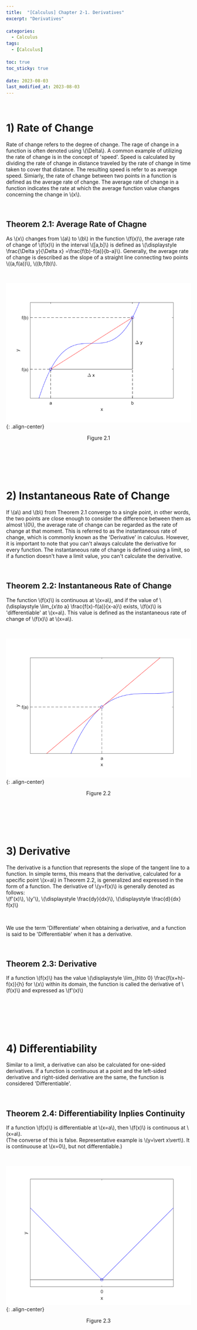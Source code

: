 ```yaml
---
title:  "[Calculus] Chapter 2-1. Derivatives"
excerpt: "Derivatives"

categories:
  - Calculus
tags:
  - [Calculus]

toc: true
toc_sticky: true
 
date: 2023-08-03
last_modified_at: 2023-08-03
---
```


&nbsp;

# 1) Rate of Change
Rate of change refers to the degree of change. The rage of change in a function is often denoted using \\(\Delta\\). A common example of utilizing the rate of change is in the concept of 'speed'. Speed is calculated by dividing the rate of change in distance traveled by the rate of change in time taken to cover that distance. The resulting speed is refer to as average speed. Simiarly, the rate of change between two points in a function is defined as the average rate of change. The average rate of change in a function indicates the rate at which the average function value changes concerning the change in \\(x\\).

&nbsp;

## Theorem 2.1: Average Rate of Chagne
As \\(x\\) changes from \\(a\\) to \\(b\\) in the function \\(f(x)\\), the average rate of change of \\(f(x)\\) in the interval \\([a,b]\\) is defined as \\(\displaystyle \frac{\Delta y}{\Delta x} =\frac{f(b)-f(a)}{b-a}\\). Generally, the average rate of change is described as the slope of a straight line connecting two points \\((a,f(a))\\), \\((b,f(b)\\).

&nbsp;

![image](/assets/images/calculus2.1.png){: .align-center}
<center>Figure 2.1</center>

&nbsp;

&nbsp;

&nbsp;

# 2) Instantaneous Rate of Change
If \\(a\\) and \\(b\\) from Theorem 2.1 converge to a single point, in other words, the two points are close enough to consider the difference between them as almost \\(0\\), the average rate of change can be regarded as the rate of change at that moment. This is referred to as the instantaneous rate of change, which is commonly known as the 'Derivative' in calculus. However, it is important to note that you can't always calculate the derivative for every function. The instantaneous rate of change is defined using a limit, so if a function doesn't have a limit value, you can't calculate the derivative.

&nbsp;

## Theorem 2.2: Instantaneous Rate of Change
The function \\(f(x)\\) is continuous at \\(x=a\\), and if the value of \\(\displaystyle \lim_{x\to a} \frac{f(x)-f(a)}{x-a}\\) exists, \\(f(x)\\) is 'differentiable' at \\(x=a\\). This value is defined as the instantaneous rate of change of \\(f(x)\\) at \\(x=a\\).

&nbsp;

![image](/assets/images/calculus2.2.png){: .align-center}
<center>Figure 2.2</center>

&nbsp;

&nbsp;

&nbsp;

# 3) Derivative
The derivative is a function that represents the slope of the tangent line to a function. In simple terms, this means that the derivative, calculated for a specific point \\(x=a\\) in Theorem 2.2, is generalized and expressed in the form of a function. The derivative of \\(y=f(x)\\) is generally denoted as follows:\
\\(f'(x)\\), \\(y'\\), \\(\displaystyle \frac{dy}{dx}\\), \\(\displaystyle \frac{d}{dx} f(x)\\)

&nbsp;

We use the term 'Differentiate' when obtaining a derivative, and a function is said to be 'Differentiable' when it has a derivative.

&nbsp;

## Theorem 2.3: Derivative
If a function \\(f(x)\\) has the value \\(\displaystyle \lim_{h\to 0} \frac{f(x+h)-f(x)}{h} for \\(x\\) within its domain, the function is called the derivative of \\(f(x)\\) and expressed as \\(f'(x)\\)

&nbsp;

&nbsp;

&nbsp;

# 4) Differentiability
Similar to a limit, a derivative can also be calculated for one-sided derivatives. If a function is continuous at a point and the left-sided derivative and right-sided derivative are the same, the function is considered 'Differentiable'.

&nbsp;

## Theorem 2.4: Differentiability Inplies Continuity
If a function \\(f(x)\\) is differentiable at \\(x=a\\), then \\(f(x)\\) is continuous at \\(x=a\\).\
(The converse of this is false. Representative example is \\(y=\vert x\vert\\). It is continuouse at \\(x=0\\), but not differentiable.)

&nbsp;

![image](/assets/images/calculus2.3.png){: .align-center}
<center>Figure 2.3</center>
